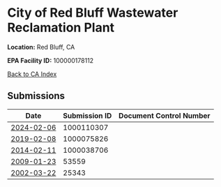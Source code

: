 # City of Red Bluff Wastewater Reclamation Plant

**Location:** Red Bluff, CA

**EPA Facility ID:** 100000178112

[Back to CA Index](../../index.md)

## Submissions

| Date | Submission ID | Document Control Number |
|------|--------------|-------------------------|
| [2024-02-06](submissions/1000110307.md) | 1000110307 |  |
| [2019-02-08](submissions/1000075826.md) | 1000075826 |  |
| [2014-02-11](submissions/1000038706.md) | 1000038706 |  |
| [2009-01-23](submissions/53559.md) | 53559 |  |
| [2002-03-22](submissions/25343.md) | 25343 |  |

